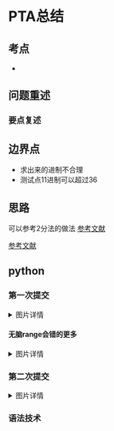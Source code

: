 # PTA总结
## 考点
+ 


## 问题重述

### 要点复述

## 边界点
+ 求出来的进制不合理
+ 测试点11进制可以超过36


## 思路
可以参考2分法的做法
[参考文献](https://www.liuchuo.net/archives/2458)

[参考文献](https://blog.csdn.net/linghugoolge/article/details/82620905)

## python
### 第一次提交

<details><summary>图片详情</summary><img src="https://raw.githubusercontent.com/ednow/cloudimg/main/githubio/20210830083550.png" alt="找不到图片(Image not found)" onerror="this.onerror=null;this.src='https://gitee.com/ednow/cloudimg/raw/main/githubio/20210830083550.png';" /></details>

#### 无脑range会错的更多
<details><summary>图片详情</summary><img src="https://raw.githubusercontent.com/ednow/cloudimg/main/githubio/20210830084024.png" alt="找不到图片(Image not found)" onerror="this.onerror=null;this.src='https://gitee.com/ednow/cloudimg/raw/main/githubio/20210830084024.png';" /></details>

### 第二次提交
<details><summary>图片详情</summary><img src="https://raw.githubusercontent.com/ednow/cloudimg/main/githubio/20210830185743.png" alt="找不到图片(Image not found)" onerror="this.onerror=null;this.src='https://gitee.com/ednow/cloudimg/raw/main/githubio/20210830185743.png';" /></details>


### 语法技术